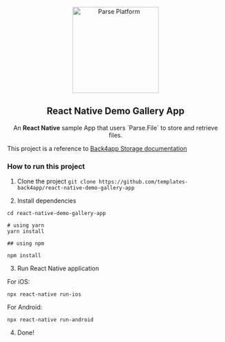 <p align="center">
  <a href="https://parseplatform.org">
    <img alt="Parse Platform" src="https://user-images.githubusercontent.com/8621344/99892392-6f32dc80-2c42-11eb-8c32-db0fa4a66a81.png" width="200" />
  </a>
</p>

<h2 align="center">React Native Demo Gallery App</h2>

<p align="center">
  An <b>React Native</b> sample App that users `Parse.File`  to store and retrieve files.
  
  This project is a reference to [Back4app Storage documentation](https://www.back4app.com/docs/react-native/parse-sdk/react-native-files)
</p>

### How to run this project

1. Clone the project
   `git clone https://github.com/templates-back4app/react-native-demo-gallery-app`

2. Install dependencies

```
cd react-native-demo-gallery-app

# using yarn
yarn install

## using npm

npm install
```

3. Run React Native application

For iOS:

`npx react-native run-ios`

For Android:

`npx react-native run-android`

4. Done!
